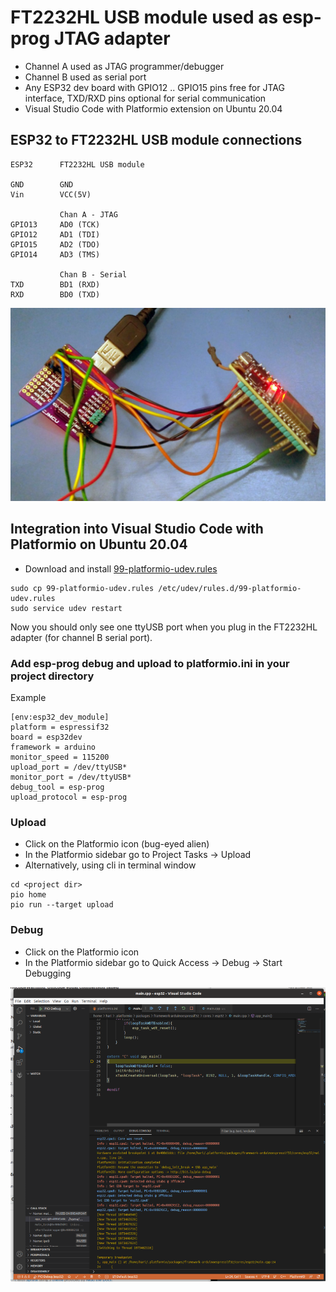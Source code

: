 # FT2232HL USB module used as esp-prog JTAG adapter 


* Channel A used as JTAG programmer/debugger
* Channel B used as serial port
* Any ESP32 dev board with GPIO12 .. GPIO15 pins free for JTAG interface, TXD/RXD pins optional
 for serial communication
* Visual Studio Code with Platformio extension on Ubuntu 20.04


## ESP32  to FT2232HL USB module connections

```
ESP32      FT2232HL USB module
                   
GND        GND  
Vin        VCC(5V)

           Chan A - JTAG
GPIO13     AD0 (TCK) 
GPIO12     AD1 (TDI) 
GPIO15     AD2 (TDO) 
GPIO14     AD3 (TMS) 

           Chan B - Serial
TXD        BD1 (RXD)
RXD        BD0 (TXD)		        
```	

<img src="esp32_ft2232hl_jtag.jpg">

## Integration into Visual Studio Code with Platformio on Ubuntu 20.04		    

* Download and install [99-platformio-udev.rules](https://docs.platformio.org/en/latest/plus/debug-tools/esp-prog.html)
```
sudo cp 99-platformio-udev.rules /etc/udev/rules.d/99-platformio-udev.rules
sudo service udev restart
```

Now you should only see one ttyUSB port when you plug in the FT2232HL adapter (for channel B serial port).

### Add esp-prog debug and upload to platformio.ini in your project directory

Example

```
[env:esp32_dev_module]
platform = espressif32
board = esp32dev
framework = arduino
monitor_speed = 115200
upload_port = /dev/ttyUSB*
monitor_port = /dev/ttyUSB*
debug_tool = esp-prog
upload_protocol = esp-prog
```

### Upload 

* Click on the Platformio icon (bug-eyed alien)
* In the Platformio sidebar go to Project Tasks -> Upload
* Alternatively, using cli in terminal window
```
cd <project dir>
pio home
pio run --target upload
```

### Debug

* Click on the Platformio icon
* In the Platformio sidebar go to Quick Access -> Debug -> Start Debugging

<img src="esp32_ft2232hl_debug.png">




